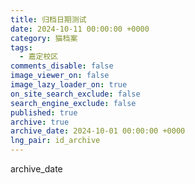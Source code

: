 ```yaml
---
title: 归档日期测试
date: 2024-10-11 00:00:00 +0000
category: 猫档案
tags:
  - 嘉定校区
comments_disable: false
image_viewer_on: false
image_lazy_loader_on: true
on_site_search_exclude: false
search_engine_exclude: false
published: true
archive: true
archive_date: 2024-10-01 00:00:00 +0000
lng_pair: id_archive
---
```

archive\_date